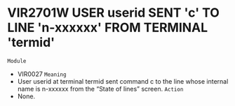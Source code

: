 # VIR2701W USER userid SENT 'c' TO LINE 'n-xxxxxx' FROM TERMINAL 'termid'
`Module`
- VIR0027
`Meaning`
- User userid at terminal termid sent command c to the line whose internal name is n-xxxxxx from the “State of lines” screen.
`Action`
- None.

